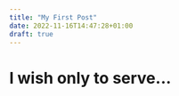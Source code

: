 ```yaml
---
title: "My First Post"
date: 2022-11-16T14:47:28+01:00
draft: true
---
```


# I wish only to serve...
